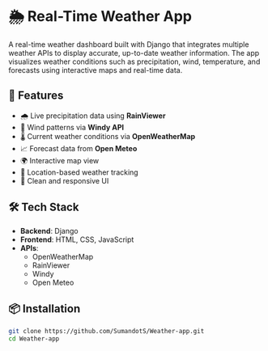 # 🌦️ Real-Time Weather App

A real-time weather dashboard built with Django that integrates multiple weather APIs to display accurate, up-to-date weather information. The app visualizes weather conditions such as precipitation, wind, temperature, and forecasts using interactive maps and real-time data.

## 🚀 Features

- 🌧️ Live precipitation data using **RainViewer**
- 💨 Wind patterns via **Windy API**
- 🌡️ Current weather conditions via **OpenWeatherMap**
- 📈 Forecast data from **Open Meteo**
- 🌍 Interactive map view
- 🔎 Location-based weather tracking
- 🧠 Clean and responsive UI

## 🛠️ Tech Stack

- **Backend**: Django
- **Frontend**: HTML, CSS, JavaScript
- **APIs**: 
  - OpenWeatherMap
  - RainViewer
  - Windy
  - Open Meteo

## 📦 Installation

```bash
git clone https://github.com/SumandotS/Weather-app.git
cd Weather-app
